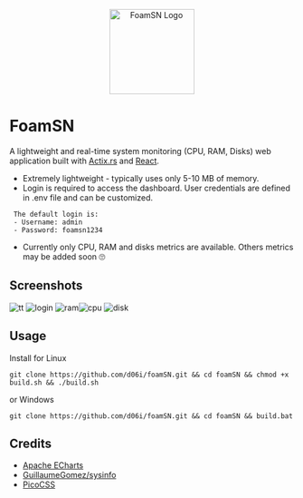<p align="center">
  <img src="https://github.com/user-attachments/assets/042ac67a-ec87-4460-adff-d891f1a5c8c7" alt="FoamSN Logo" width="150"  
</p>
 
# FoamSN   
 A lightweight and real-time system monitoring (CPU, RAM, Disks) web application built with [Actix.rs](https://actix.rs) and [React](https://react.dev/).
 - Extremely lightweight - typically uses only 5-10 MB of memory.
 - Login is required to access the dashboard. User credentials are defined in .env file and can be customized.
````
 The default login is:
 - Username: admin
 - Password: foamsn1234
````
 -  Currently only CPU, RAM and disks metrics are available. Others metrics may be added soon 🙄

## Screenshots
![tt](https://github.com/user-attachments/assets/7dd01ffb-d1a9-44b2-95f3-9b48cf3e21bf)
![login](https://github.com/user-attachments/assets/83844dea-604a-4bfd-b4e5-8d6abde04d5f)
![ram](https://github.com/user-attachments/assets/b848bb42-c70a-42c4-b84d-7d4c5b355d44)![cpu](https://github.com/user-attachments/assets/86b815e8-d85d-443e-9850-84983626d673) 
![disk](https://github.com/user-attachments/assets/39b9d531-4fb0-4a5c-8892-beb9fa8f9095)

## Usage
Install for Linux
````
git clone https://github.com/d06i/foamSN.git && cd foamSN && chmod +x build.sh && ./build.sh
````
or Windows
````
git clone https://github.com/d06i/foamSN.git && cd foamSN && build.bat
````

## Credits
- [Apache ECharts](https://echarts.apache.org)
- [GuillaumeGomez/sysinfo](https://github.com/GuillaumeGomez/sysinfo)
- [PicoCSS](https://github.com/picocss/pico)
